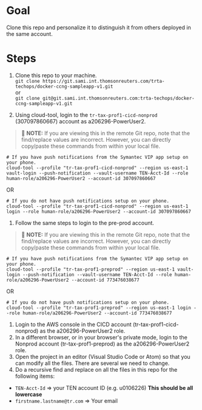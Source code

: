 # Goal
Clone this repo and personalize it to distinguish it from others deployed in the same account.

# Steps
1. Clone this repo to your machine.  
`git clone https://git.sami.int.thomsonreuters.com/trta-techops/docker-ccng-sampleapp-v1.git`  
or  
`git clone git@git.sami.int.thomsonreuters.com:trta-techops/docker-ccng-sampleapp-v1.git`  

1. Using cloud-tool, login to the `tr-tax-prof1-cicd-nonprod` (307097860667) account as a206296-PowerUser2.
  > :pushpin: **NOTE:** If you are viewing this in the remote Git repo, note that the find/replace values are incorrect.  However, you can directly copy/paste these commands from within your local file.  
  ```shell
  # If you have push notifications from the Symantec VIP app setup on your phone.
  cloud-tool --profile "tr-tax-prof1-cicd-nonprod" --region us-east-1 vault-login --push-notification --vault-username TEN-Acct-Id --role human-role/a206296-PowerUser2 --account-id 307097860667
  ```  
  OR  
  ```shell
  # If you do not have push notifications setup on your phone.
  cloud-tool --profile "tr-tax-prof1-cicd-nonprod" --region us-east-1 login --role human-role/a206296-PowerUser2 --account-id 307097860667
  ```

1. Follow the same steps to login to the pre-prod account.
  > :pushpin: **NOTE:** If you are viewing this in the remote Git repo, note that the find/replace values are incorrect.  However, you can directly copy/paste these commands from within your local file.
  ```shell
  # If you have push notifications from the Symantec VIP app setup on your phone.
  cloud-tool --profile "tr-tax-prof1-preprod" --region us-east-1 vault-login --push-notification --vault-username TEN-Acct-Id --role human-role/a206296-PowerUser2 --account-id 773476038677
  ```  
  OR  
  ```shell
  # If you do not have push notifications setup on your phone.
  cloud-tool --profile "tr-tax-prof1-preprod" --region us-east-1 login --role human-role/a206296-PowerUser2 --account-id 773476038677
  ```

1. Login to the AWS console in the CICD account (tr-tax-prof1-cicd-nonprod) as the a206296-PowerUser2 role.
1. In a different browser, or in your browser's private mode, login to the Nonprod account (tr-tax-prof1-preprod) as the a206296-PowerUser2 role.
1. Open the project in an editor (Visual Studio Code or Atom) so that you can modify all the files.  There are several we need to change.
1. Do a recursive find and replace on all the files in this repo for the following items:
  * `TEN-Acct-Id` => your TEN account ID (e.g. u0106226)  **This should be all lowercase**
  * `firstname.lastname@tr.com` => Your email
